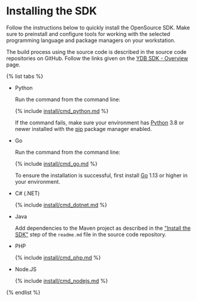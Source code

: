 # Installing the SDK

Follow the instructions below to quickly install the OpenSource SDK. Make sure to preinstall and configure tools for working with the selected programming language and package managers on your workstation.

The build process using the source code is described in the source code repositories on GitHub. Follow the links given on the [YDB SDK - Overview](../index.md) page.

{% list tabs %}

- Python

  Run the command from the command line:

  {% include [install/cmd_python.md](install/cmd_python.md) %}

  If the command fails, make sure your environment has [Python](https://www.python.org/downloads/) 3.8 or newer installed with the [pip](https://pypi.org/project/pip/) package manager enabled.

- Go

  Run the command from the command line:

  {% include [install/cmd_go.md](install/cmd_go.md) %}

  To ensure the installation is successful, first install [Go](https://go.dev/doc/install) 1.13 or higher in your environment.

- C# (.NET)

  {% include [install/cmd_dotnet.md](install/cmd_dotnet.md) %}

- Java

  Add dependencies to the Maven project as described in the ["Install the SDK"](https://github.com/yandex-cloud/ydb-java-sdk#install-the-sdk) step of the `readme.md` file in the source code repository.

- PHP

  {% include [install/cmd_php.md](install/cmd_php.md) %}

- Node.JS

  {% include [install/cmd_nodejs.md](install/cmd_nodejs.md) %}

{% endlist %}

